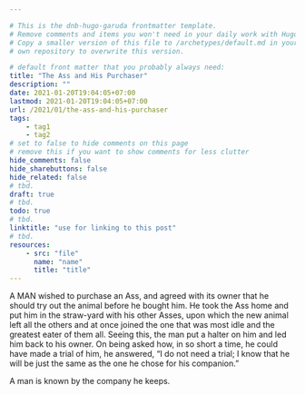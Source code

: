 ```yaml
---

# This is the dnb-hugo-garuda frontmatter template. 
# Remove comments and items you won't need in your daily work with Hugo.
# Copy a smaller version of this file to /archetypes/default.md in your
# own repository to overwrite this version.

# default front matter that you probably always need:
title: "The Ass and His Purchaser"
description: ""
date: 2021-01-20T19:04:05+07:00
lastmod: 2021-01-20T19:04:05+07:00
url: /2021/01/the-ass-and-his-purchaser
tags:
    - tag1
    - tag2
# set to false to hide comments on this page
# remove this if you want to show comments for less clutter
hide_comments: false
hide_sharebuttons: false
hide_related: false
# tbd.
draft: true
# tbd.
todo: true
# tbd.
linktitle: "use for linking to this post"
# tbd.
resources:
    - src: "file"
      name: "name"
      title: "title"
---
```

A MAN wished to purchase an Ass, and agreed with its owner that he should try out the animal before he bought him. He took the Ass home and put him in the straw-yard with his other Asses, upon which the new animal left all the others and at once joined the one that was most idle and the greatest eater of them all. Seeing this, the man put a halter on him and led him back to his owner. On being asked how, in so short a time, he could have made a trial of him, he answered, “I do not need a trial; I know that he will be just the same as the one he chose for his companion.”

A man is known by the company he keeps.

